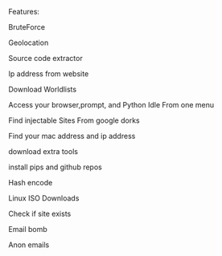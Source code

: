                                                                                  

Features:

BruteForce

Geolocation

Source code extractor

Ip address from website

Download Worldlists

Access your browser,prompt, and Python Idle From one menu

Find injectable Sites From google dorks

Find your mac address and ip address

download extra tools

install pips and github repos

Hash encode

Linux ISO Downloads

Check if site exists

Email bomb

Anon emails



